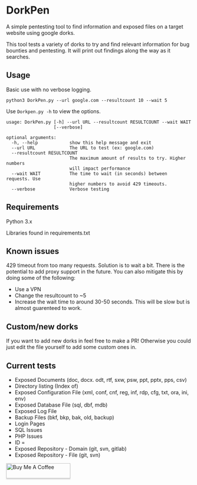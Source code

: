 # DorkPen 
A simple pentesting tool to find information and exposed files on a target website using google dorks.

This tool tests a variety of dorks to try and find relevant information for bug bounties and pentesting. It will print out findings along the way as it searches.

## Usage

Basic use with no verbose logging.

`python3 DorkPen.py --url google.com --resultcount 10 --wait 5`

Use `Dorkpen.py -h` to view the options.

```
usage: DorkPen.py [-h] --url URL --resultcount RESULTCOUNT --wait WAIT
                  [--verbose]

optional arguments:
  -h, --help            show this help message and exit
  --url URL             The URL to test (ex: google.com)
  --resultcount RESULTCOUNT
                        The maximum amount of results to try. Higher numbers
                        will impact performance
  --wait WAIT           The time to wait (in seconds) between requests. Use
                        higher numbers to avoid 429 timeouts.
  --verbose             Verbose testing
```

## Requirements

Python 3.x

Libraries found in requirements.txt

## Known issues

429 timeout from too many requests. Solution is to wait a bit. There is the potential to add proxy support in the future. You can also mitigate this by doing some of the following:

* Use a VPN
* Change the resultcount to ~5
* Increase the wait time to around 30-50 seconds. This will be slow but is almost guarenteed to work.

## Custom/new dorks

If you want to add new dorks in feel free to make a PR! Otherwise you could just edit the file yourself to add some custom ones in.

## Current tests

* Exposed Documents (doc, docx. odt, rtf, sxw, psw, ppt, pptx, pps, csv)
* Directory listing (Index of)
* Exposed Configuration File (xml, conf, cnf, reg, inf, rdp, cfg, txt, ora, ini, env)
* Exposed Database File (sql, dbf, mdb)
* Exposed Log File
* Backup Files (bkf, bkp, bak, old, backup)
* Login Pages
* SQL Issues
* PHP Issues
* ID =
* Exposed Repository - Domain (git, svn, gitlab)
* Exposed Repository - File (git, svn)

<a href="https://www.buymeacoffee.com/gbraad" target="_blank"><img src="https://www.buymeacoffee.com/assets/img/custom_images/orange_img.png" alt="Buy Me A Coffee" style="height: 41px !important;width: 174px !important;box-shadow: 0px 3px 2px 0px rgba(190, 190, 190, 0.5) !important;-webkit-box-shadow: 0px 3px 2px 0px rgba(190, 190, 190, 0.5) !important;" ></a>
